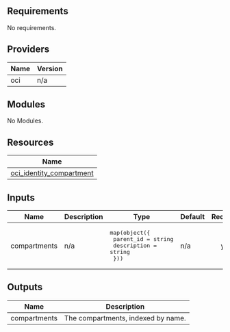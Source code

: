 ## Requirements

No requirements.

## Providers

| Name | Version |
|------|---------|
| oci | n/a |

## Modules

No Modules.

## Resources

| Name |
|------|
| [oci_identity_compartment](https://registry.terraform.io/providers/hashicorp/oci/latest/docs/resources/identity_compartment) |

## Inputs

| Name | Description | Type | Default | Required |
|------|-------------|------|---------|:--------:|
| compartments | n/a | <pre>map(object({<br>    parent_id    = string<br>    description  = string<br>  }))</pre> | n/a | yes |

## Outputs

| Name | Description |
|------|-------------|
| compartments | The compartments, indexed by name. |
